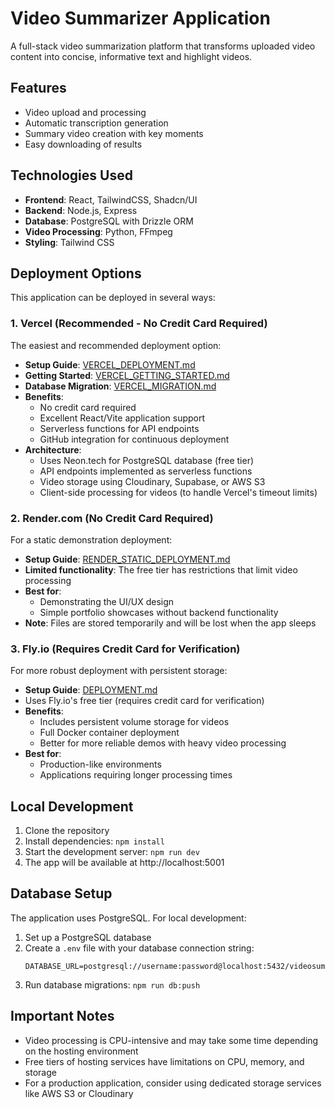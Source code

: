 # Video Summarizer Application

A full-stack video summarization platform that transforms uploaded video content into concise, informative text and highlight videos.

## Features

- Video upload and processing
- Automatic transcription generation
- Summary video creation with key moments
- Easy downloading of results

## Technologies Used

- **Frontend**: React, TailwindCSS, Shadcn/UI
- **Backend**: Node.js, Express
- **Database**: PostgreSQL with Drizzle ORM
- **Video Processing**: Python, FFmpeg
- **Styling**: Tailwind CSS

## Deployment Options

This application can be deployed in several ways:

### 1. Vercel (Recommended - No Credit Card Required)

The easiest and recommended deployment option:

- **Setup Guide**: [VERCEL_DEPLOYMENT.md](./VERCEL_DEPLOYMENT.md)
- **Getting Started**: [VERCEL_GETTING_STARTED.md](./VERCEL_GETTING_STARTED.md)
- **Database Migration**: [VERCEL_MIGRATION.md](./VERCEL_MIGRATION.md)
- **Benefits**:
  - No credit card required
  - Excellent React/Vite application support
  - Serverless functions for API endpoints
  - GitHub integration for continuous deployment
- **Architecture**:
  - Uses Neon.tech for PostgreSQL database (free tier)
  - API endpoints implemented as serverless functions
  - Video storage using Cloudinary, Supabase, or AWS S3
  - Client-side processing for videos (to handle Vercel's timeout limits)

### 2. Render.com (No Credit Card Required)

For a static demonstration deployment:

- **Setup Guide**: [RENDER_STATIC_DEPLOYMENT.md](./RENDER_STATIC_DEPLOYMENT.md)
- **Limited functionality**: The free tier has restrictions that limit video processing
- **Best for**:
  - Demonstrating the UI/UX design
  - Simple portfolio showcases without backend functionality
- **Note**: Files are stored temporarily and will be lost when the app sleeps

### 3. Fly.io (Requires Credit Card for Verification)

For more robust deployment with persistent storage:

- **Setup Guide**: [DEPLOYMENT.md](./DEPLOYMENT.md)
- Uses Fly.io's free tier (requires credit card for verification)
- **Benefits**:
  - Includes persistent volume storage for videos
  - Full Docker container deployment
  - Better for more reliable demos with heavy video processing
- **Best for**:
  - Production-like environments
  - Applications requiring longer processing times

## Local Development

1. Clone the repository
2. Install dependencies: `npm install`
3. Start the development server: `npm run dev`
4. The app will be available at http://localhost:5001

## Database Setup

The application uses PostgreSQL. For local development:

1. Set up a PostgreSQL database
2. Create a `.env` file with your database connection string:
   ```
   DATABASE_URL=postgresql://username:password@localhost:5432/videosummarizer
   ```
3. Run database migrations: `npm run db:push`

## Important Notes

- Video processing is CPU-intensive and may take some time depending on the hosting environment
- Free tiers of hosting services have limitations on CPU, memory, and storage
- For a production application, consider using dedicated storage services like AWS S3 or Cloudinary